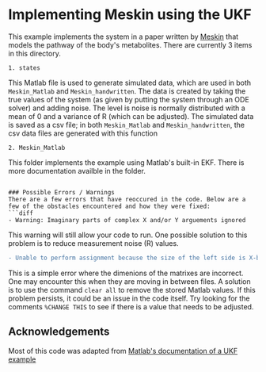 # Implementing Meskin using the UKF

This example implements the system in a paper written by [Meskin](https://drive.google.com/file/d/1PYTPskAWuQ-HrS7cBfBXQ_-OeJp-do8H/view?usp=sharing) 
that models the pathway of the body's metabolites. There are currently 3 items in this directory. 
```
1. states
```
This Matlab file is used to generate simulated data, which are used in both `Meskin_Matlab` and `Meskin_handwritten`. 
The data is created by taking the true values of the system (as given by putting the system through an ODE solver) and adding noise.
The level is noise is normally distributed with a mean of 0 and a variance of R (which can be adjusted).
The simulated data is saved as a csv file; in both `Meskin_Matlab` and `Meskin_handwritten`, the csv data files 
are generated with this function


```
2. Meskin_Matlab
```
This folder implements the example using Matlab's built-in EKF. There is more documentation availble in the folder.

```

### Possible Errors / Warnings
There are a few errors that have reoccured in the code. Below are a few of the obstacles encountered and how they were fixed:
```diff
- Warning: Imaginary parts of complex X and/or Y arguements ignored
```
This warning will still allow your code to run. One possible solution to this problem is to reduce measurement noise (R) values.

```diff
- Unable to perform assignment because the size of the left side is X-by-X and the size of the right side is X-by-X.
```
This is a simple error where the dimenions of the matrixes are incorrect.
One may encounter this when they are moving in between files. A solution is to use the command
`clear all` to remove the stored Matlab values. If this problem persists, it could be an issue in the code itself. 
Try looking for the comments `%CHANGE THIS` to see if there is a value that needs to be adjusted.

## Acknowledgements

Most of this code was adapted from [Matlab's documentation of a UKF example](https://www.mathworks.com/help/control/examples/nonlinear-state-estimation-using-unscented-kalman-filter.html)
